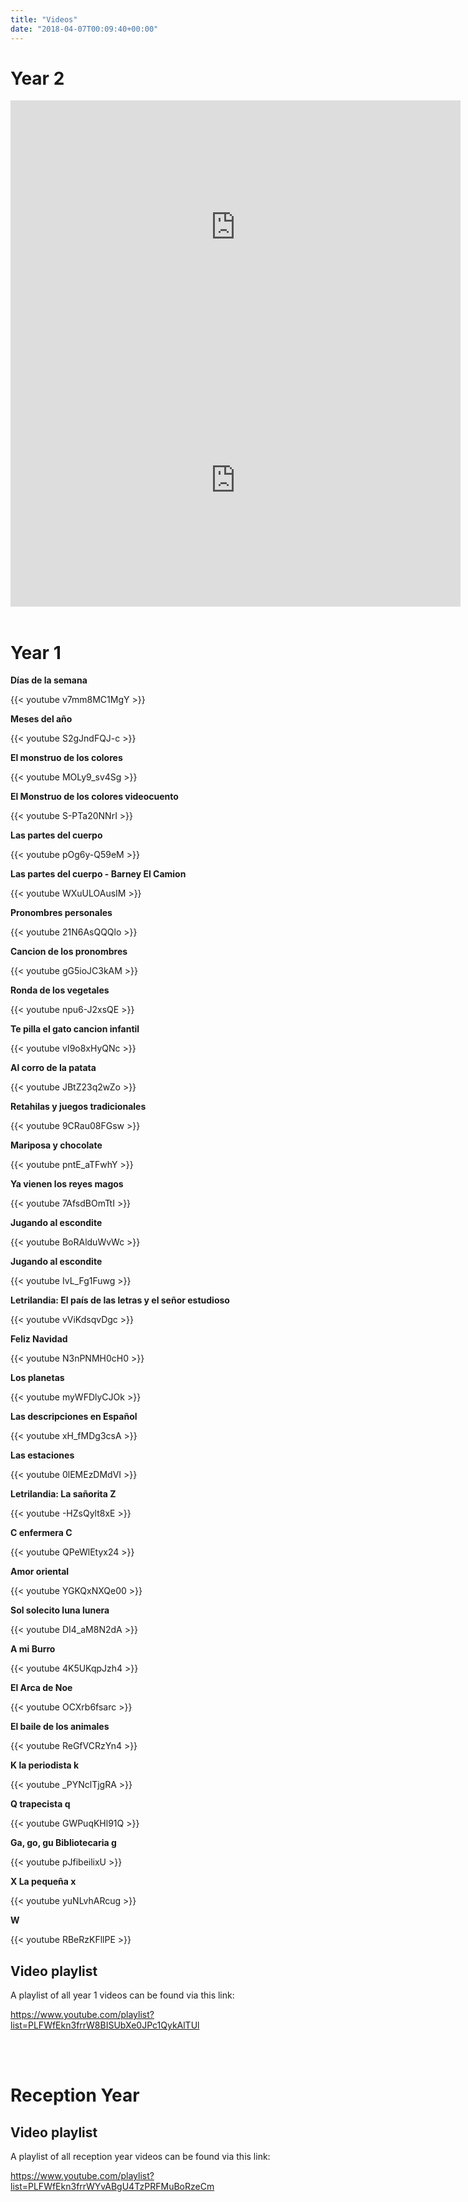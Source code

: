 ```yaml
---
title: "Videos"
date: "2018-04-07T00:09:40+00:00"
---
```


# Year 2

<iframe src="https://spark.adobe.com/video/DL1JsN8xHGf1k/embed" width="720" height="405" frameborder="0" allowfullscreen></iframe>
<br/>

<iframe src="https://spark.adobe.com/video/hg9Zn1ttCWy77/embed" width="720" height="405" frameborder="0" allowfullscreen></iframe>

<br>
<br>

# Year 1

**Días de la semana**

{{< youtube v7mm8MC1MgY >}}
<br/>

**Meses del año**

{{< youtube S2gJndFQJ-c >}}
<br/>

**El monstruo de los colores**

{{< youtube MOLy9_sv4Sg >}}
<br/>

**El Monstruo de los colores videocuento**

{{< youtube S-PTa20NNrI >}}
<br/>

**Las partes del cuerpo**

{{< youtube pOg6y-Q59eM >}}
<br/>

**Las partes del cuerpo - Barney El Camion**

{{< youtube WXuULOAusIM >}}
<br/>

**Pronombres personales**

{{< youtube 21N6AsQQQlo >}}
<br/>

**Cancion de los pronombres**

{{< youtube gG5ioJC3kAM >}}
<br/>

**Ronda de los vegetales**

{{< youtube npu6-J2xsQE >}}
<br/>

**Te pilla el gato cancion infantil**

{{< youtube vI9o8xHyQNc >}}
<br/>

**Al corro de la patata**

{{< youtube JBtZ23q2wZo >}}
<br/>

**Retahilas y juegos tradicionales**

{{< youtube 9CRau08FGsw >}}
<br/>

**Mariposa y chocolate**

{{< youtube pntE_aTFwhY >}}
<br/>

**Ya vienen los reyes magos**

{{< youtube 7AfsdBOmTtI >}}
<br/>

**Jugando al escondite**

{{< youtube BoRAlduWvWc >}}
<br/>

**Jugando al escondite**

{{< youtube IvL_Fg1Fuwg >}}
<br/>

**Letrilandia: El país de las letras y el señor estudioso**

{{< youtube vViKdsqvDgc >}}
<br/>

**Feliz Navidad**

{{< youtube N3nPNMH0cH0 >}}
<br/>

**Los planetas**

{{< youtube myWFDlyCJOk >}}
<br/>

**Las descripciones en Español**

{{< youtube xH_fMDg3csA >}}
<br/>

**Las estaciones**

{{< youtube 0lEMEzDMdVI >}}
<br/>

**Letrilandia: La sañorita Z**

{{< youtube -HZsQylt8xE >}}
<br/>

**C enfermera C**

{{< youtube QPeWlEtyx24 >}}
<br/>

**Amor oriental**

{{< youtube YGKQxNXQe00 >}}
<br/>

**Sol solecito luna lunera**

{{< youtube DI4_aM8N2dA >}}
<br/>

**A mi Burro**

{{< youtube 4K5UKqpJzh4 >}}
<br/>

**El Arca de Noe**

{{< youtube OCXrb6fsarc >}}
<br/>

**El baile de los animales**

{{< youtube ReGfVCRzYn4 >}}
<br/>

**K la periodista k**

{{< youtube _PYNclTjgRA >}}
<br/>

**Q trapecista q**

{{< youtube GWPuqKHl91Q >}}
<br/>

**Ga, go, gu Bibliotecaria g**

{{< youtube pJfibeilixU >}}
<br/>

**X La pequeña x**

{{< youtube yuNLvhARcug >}}
<br/>

**W**

{{< youtube RBeRzKFllPE >}}
<br/>

## Video playlist

A playlist of all year 1 videos can be found via this link:

https://www.youtube.com/playlist?list=PLFWfEkn3frrW8BISUbXe0JPc1QykAlTUl

<br/>
<br/>

# Reception Year

## Video playlist

A playlist of all reception year videos can be found via this link:

https://www.youtube.com/playlist?list=PLFWfEkn3frrWYvABgU4TzPRFMuBoRzeCm

